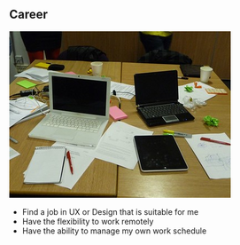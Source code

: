 ## Career

![falkowata = Designer's desk](work.jpg "Work!")

- Find a job in UX or Design that is suitable for me
- Have the flexibility to work remotely
- Have the ability to manage my own work schedule
